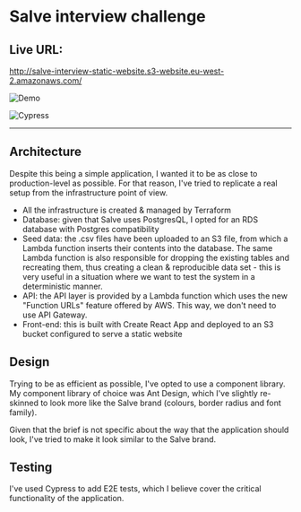 # Salve interview challenge

## Live URL:

http://salve-interview-static-website.s3-website.eu-west-2.amazonaws.com/

![Demo](https://salve-interview-static-website.s3.eu-west-2.amazonaws.com/demo.gif)

![Cypress](https://salve-interview-static-website.s3.eu-west-2.amazonaws.com/cypress.gif)

---

## Architecture

Despite this being a simple application, I wanted it to be as close to production-level as possible. For that reason, I've tried to replicate a real setup from the infrastructure point of view.

- All the infrastructure is created & managed by Terraform
- Database: given that Salve uses PostgresQL, I opted for an RDS database with Postgres compatibility
- Seed data: the .csv files have been uploaded to an S3 file, from which a Lambda function inserts their contents into the database. The same Lambda function is also responsible for dropping the existing tables and recreating them, thus creating a clean & reproducible data set - this is very useful in a situation where we want to test the system in a deterministic manner.
- API: the API layer is provided by a Lambda function which uses the new "Function URLs" feature offered by AWS. This way, we don't need to use API Gateway.
- Front-end: this is built with Create React App and deployed to an S3 bucket configured to serve a static website

## Design

Trying to be as efficient as possible, I've opted to use a component library. My component library of choice was Ant Design, which I've slightly re-skinned to look more like the Salve brand (colours, border radius and font family).

Given that the brief is not specific about the way that the application should look, I've tried to make it look similar to the Salve brand.

## Testing

I've used Cypress to add E2E tests, which I believe cover the critical functionality of the application.
